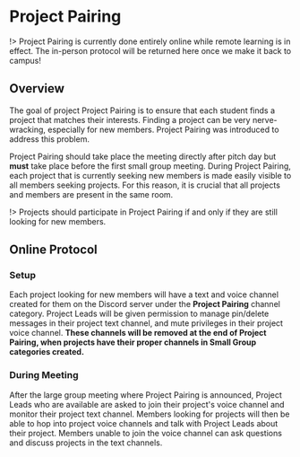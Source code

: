 <!-- # Project Pairing -->

<!-- Finding a team in RCOS isn't a requirement, but can often make RCOS easier for everyone. There are many ways to find a team but the easiest way is to look for teams during RCOS Pitch Days (the day when people say what projects they're going to be working on). If you're still looking for a team after pitch day, talk to your mentor or look for other groups in your small group. -->



# Project Pairing

!> Project Pairing is currently done entirely online while remote learning is in effect. The in-person protocol will be returned here once we make it back to campus!

## Overview

The goal of project Project Pairing is to ensure that each student finds a project that matches their interests. Finding a project can be very nerve-wracking, especially for new members. Project Pairing was introduced to address this problem.

Project Pairing should take place the meeting directly after pitch day but **must** take place before the first small group meeting. During Project Pairing, each project that is currently seeking new members is made easily visible to all members seeking projects. For this reason, it is crucial that all projects and members are present in the same room.

<!-- Project Pairing must occur before the first small group meeting of the year. For a project to qualify for the Project Pairing process they must have an outline of their proposal approved by a Coordinator or mentor. This outline must be approved by a Coordinator or mentor 48 hours before the Project Pairing process. After approval each project must pick one person to act as a representative of the project. The rep will be given a sign with their project name on it and then the representatives will begin talking to anyone interested in joining the project. The rep should make sure that anyone interested in their project gets their email and a link to the projects' main communication channel. After the Project Pairing process has finished, the next order of business will be for projects so submit their proposals for approval by Coordinators. -->

!> Projects should participate in Project Pairing if and only if they are still looking for new members.

## Online Protocol

### Setup
Each project looking for new members will have a text and voice channel created for them on the Discord server under the **Project Pairing** channel category. Project Leads will be given permission to manage pin/delete messages in their project text channel, and mute privileges in their project voice channel. **These channels will be removed at the end of Project Pairing, when projects have their proper channels in Small Group categories created.**

### During Meeting
After the large group meeting where Project Pairing is announced, Project Leads who are available are asked to join their project's voice channel and monitor their project text channel. Members looking for projects will then be able to hop into project voice channels and talk with Project Leads about their project. Members unable to join the voice channel can ask questions and discuss projects in the text channels.


<!-- TODO: IN PERSON PROJECT PAIRING BELOW - UNCOMMENT ONCE WE ARE FREE FROM THIS ONLINE HELL -->

<!--## Protocol

Once the list of participating projects has been established, a numbered list should be compiled and documented. Each project taking part in the event will be assigned an ID number corresponding to its list enumeration.

Each project should also select one representative who is well informed of the project’s goals and needs. This representative should be given a sign to wear that identifies which project they are promoting, the project’s ID number, their name, and their contact information. *The Coordinators should prepare signs for each participating project in advance of this meeting.*


When Project Pairing begins, representatives should arrange themselves in the front of the room according to their assigned ID number. A key of assigned numbers to projects should be displayed on the projector to make it easier to find projects (this key should correlate to the numbered list mentioned above).

It is advised that Coordinators bring a couple print outs of the current semester’s pitch slide deck, so members can flip through and refresh their memories about project details and technology stack used.

Once the representatives are all in place, members are instructed to find a project if they do not already have one. Members should speak to reps for projects they find interesting and gain more information, and reps should be open to questions. **It is the rep’s responsibility to decide whether or not a member is suited for the role.**

Once a project has one to two members in addition to the representative, those members should move to the proposal approval room to work on the project proposal. Additionally, once a project has decided that it has enough members, the representative should bring their project sign to a mentor or Coordinator. The mentor should strike through (~Project A~) projects that have concluded their search from the projected key on an ongoing basis.

**DO NOT delete the project from the list!!**

All project members should eventually relocate to the proposal approval room. Some projects will have this finalized before the Project Pairing event. In this case, they should go right to the proposal approval room.

**All members mustselect a project, and have their proposals written and approved before leaving.**

## Mentors

Mentors should be present to guide members to projects that they are well suited for. This is also a chance for mentors to direct members to higher priority or sponsored projects. Mentors should make a conscious effort to reach out to and help students who look lost or anxious. Mentors must ensure that each student leaves Project Pairing with a project they are happy with. -->
